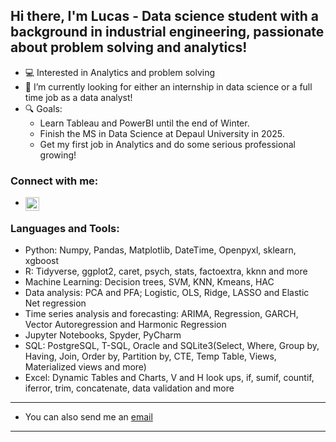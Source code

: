 ## Hi there, I'm Lucas - Data science student with a background in industrial engineering, passionate about problem solving and analytics!

- 💻 Interested in Analytics and problem solving
- 🌱 I’m currently looking for either an internship in data science or a full time job as a data analyst!
- 🔍 Goals:
  - Learn Tableau and PowerBI until the end of Winter.
  - Finish the MS in Data Science at Depaul University in 2025.
  - Get my first job in Analytics and do some serious professional growing!


### Connect with me:

- [<img align="left" alt="lucasfoep | LinkedIn" width="22px" src="https://cdn.jsdelivr.net/npm/simple-icons@v3/icons/linkedin.svg" />][linkedin]

### Languages and Tools:

- Python: Numpy, Pandas, Matplotlib, DateTime, Openpyxl, sklearn, xgboost
- R: Tidyverse, ggplot2, caret, psych, stats, factoextra, kknn and more
- Machine Learning: Decision trees, SVM, KNN, Kmeans, HAC
- Data analysis: PCA and PFA; Logistic, OLS, Ridge, LASSO and Elastic Net regression
- Time series analysis and forecasting: ARIMA, Regression, GARCH, Vector Autoregression and Harmonic Regression
- Jupyter Notebooks, Spyder, PyCharm
- SQL: PostgreSQL, T-SQL, Oracle and SQLite3(Select, Where, Group by, Having, Join, Order by, Partition by, CTE, Temp Table, Views, Materialized views and more)
- Excel: Dynamic Tables and Charts, V and H look ups, if, sumif, countif, iferror, trim, concatenate, data validation and more

---

- You can also send me an [email](mailto:lucasfoep@gmail.com)

---

[linkedin]: https://www.linkedin.com/in/lucas-de-oliveira-8a76b058/
